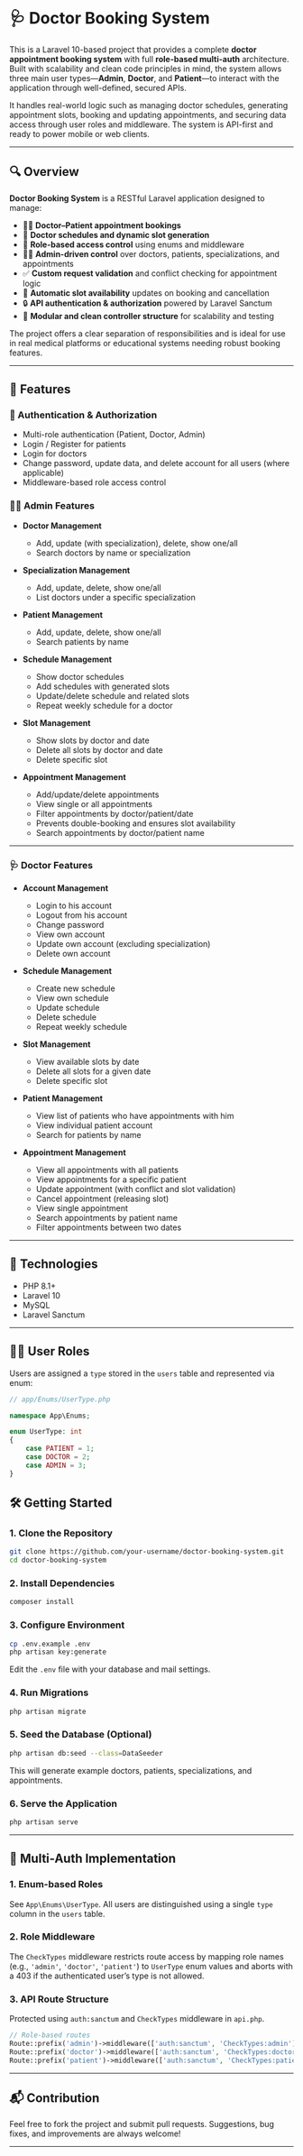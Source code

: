 # 🩺 Doctor Booking System

This is a Laravel 10-based project that provides a complete **doctor appointment booking system** with full **role-based multi-auth** architecture. Built with scalability and clean code principles in mind, the system allows three main user types—**Admin**, **Doctor**, and **Patient**—to interact with the application through well-defined, secured APIs.

It handles real-world logic such as managing doctor schedules, generating appointment slots, booking and updating appointments, and securing data access through user roles and middleware. The system is API-first and ready to power mobile or web clients.

---

## 🔍 Overview

**Doctor Booking System** is a RESTful Laravel application designed to manage:

- 🧑‍⚕️ **Doctor–Patient appointment bookings**
- 📅 **Doctor schedules and dynamic slot generation**
- 🔐 **Role-based access control** using enums and middleware
- 🧑‍💼 **Admin-driven control** over doctors, patients, specializations, and appointments
- ✅ **Custom request validation** and conflict checking for appointment logic
- 🔁 **Automatic slot availability** updates on booking and cancellation
- 🔒 **API authentication & authorization** powered by Laravel Sanctum
- 📂 **Modular and clean controller structure** for scalability and testing

The project offers a clear separation of responsibilities and is ideal for use in real medical platforms or educational systems needing robust booking features.

---

## 🚀 Features

### 🔐 Authentication & Authorization

- Multi-role authentication (Patient, Doctor, Admin)
- Login / Register for patients
- Login for doctors
- Change password, update data, and delete account for all users (where applicable)
- Middleware-based role access control

### 👨‍⚕️ Admin Features

- **Doctor Management**
  - Add, update (with specialization), delete, show one/all
  - Search doctors by name or specialization

- **Specialization Management**
  - Add, update, delete, show one/all
  - List doctors under a specific specialization

- **Patient Management**
  - Add, update, delete, show one/all
  - Search patients by name

- **Schedule Management**
  - Show doctor schedules
  - Add schedules with generated slots
  - Update/delete schedule and related slots
  - Repeat weekly schedule for a doctor

- **Slot Management**
  - Show slots by doctor and date
  - Delete all slots by doctor and date
  - Delete specific slot

- **Appointment Management**
  - Add/update/delete appointments
  - View single or all appointments
  - Filter appointments by doctor/patient/date
  - Prevents double-booking and ensures slot availability
  - Search appointments by doctor/patient name

---

### 🩺 Doctor Features

- **Account Management**
  - Login to his account
  - Logout from his account
  - Change password
  - View own account
  - Update own account (excluding specialization)
  - Delete own account

- **Schedule Management**
  - Create new schedule
  - View own schedule
  - Update schedule
  - Delete schedule
  - Repeat weekly schedule

- **Slot Management**
  - View available slots by date
  - Delete all slots for a given date
  - Delete specific slot

- **Patient Management**
  - View list of patients who have appointments with him
  - View individual patient account
  - Search for patients by name

- **Appointment Management**
  - View all appointments with all patients
  - View appointments for a specific patient
  - Update appointment (with conflict and slot validation)
  - Cancel appointment (releasing slot)
  - View single appointment
  - Search appointments by patient name
  - Filter appointments between two dates

---

## 🧱 Technologies

- PHP 8.1+  
- Laravel 10  
- MySQL  
- Laravel Sanctum  

---

## 🧑‍💻 User Roles

Users are assigned a `type` stored in the `users` table and represented via enum:

```php
// app/Enums/UserType.php

namespace App\Enums;

enum UserType: int
{
    case PATIENT = 1;
    case DOCTOR = 2;
    case ADMIN = 3;
}
````

## 🛠 Getting Started

### 1. Clone the Repository

```bash
git clone https://github.com/your-username/doctor-booking-system.git
cd doctor-booking-system
```

### 2. Install Dependencies

```bash
composer install
```

### 3. Configure Environment

```bash
cp .env.example .env
php artisan key:generate
```

Edit the `.env` file with your database and mail settings.

### 4. Run Migrations

```bash
php artisan migrate
```

### 5. Seed the Database (Optional)

```bash
php artisan db:seed --class=DataSeeder
```

This will generate example doctors, patients, specializations, and appointments.

### 6. Serve the Application

```bash
php artisan serve
```

---

## 🔐 Multi-Auth Implementation

### 1. Enum-based Roles

See `App\Enums\UserType`. All users are distinguished using a single `type` column in the `users` table.

### 2. Role Middleware

The `CheckTypes` middleware restricts route access by mapping role names (e.g., `'admin'`, `'doctor'`, `'patient'`) to `UserType` enum values and aborts with a 403 if the authenticated user’s type is not allowed.

### 3. API Route Structure

Protected using `auth:sanctum` and `CheckTypes` middleware in `api.php`.

```php
// Role-based routes
Route::prefix('admin')->middleware(['auth:sanctum', 'CheckTypes:admin'])->group(...);
Route::prefix('doctor')->middleware(['auth:sanctum', 'CheckTypes:doctor'])->group(...);
Route::prefix('patient')->middleware(['auth:sanctum', 'CheckTypes:patient'])->group(...);
```

---

## 📬 Contribution

Feel free to fork the project and submit pull requests. Suggestions, bug fixes, and improvements are always welcome!

---
